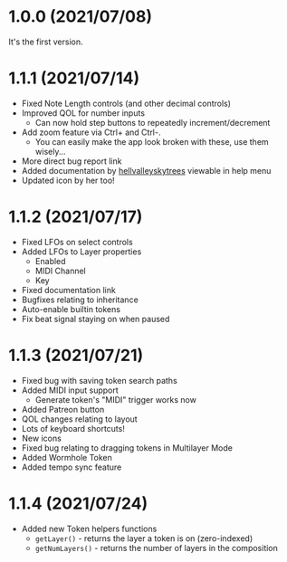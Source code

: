 # 1.0.0 (2021/07/08)

It's the first version.

# 1.1.1 (2021/07/14)

* Fixed Note Length controls (and other decimal controls)
* Improved QOL for number inputs
    * Can now hold step buttons to repeatedly increment/decrement
* Add zoom feature via Ctrl+ and Ctrl-.
    * You can easily make the app look broken with these, use them wisely...
* More direct bug report link
* Added documentation by [hellvalleyskytrees](https://twitter.com/hvst_music) viewable in help menu
* Updated icon by her too!

# 1.1.2 (2021/07/17)

* Fixed LFOs on select controls
* Added LFOs to Layer properties
    * Enabled
    * MIDI Channel
    * Key
* Fixed documentation link
* Bugfixes relating to inheritance
* Auto-enable builtin tokens
* Fix beat signal staying on when paused

# 1.1.3 (2021/07/21)

* Fixed bug with saving token search paths
* Added MIDI input support
    * Generate token's "MIDI" trigger works now
* Added Patreon button
* QOL changes relating to layout
* Lots of keyboard shortcuts!
* New icons
* Fixed bug relating to dragging tokens in Multilayer Mode
* Added Wormhole Token
* Added tempo sync feature

# 1.1.4 (2021/07/24)

* Added new Token helpers functions
    * `getLayer()` - returns the layer a token is on (zero-indexed)
    * `getNumLayers()` - returns the number of layers in the composition
